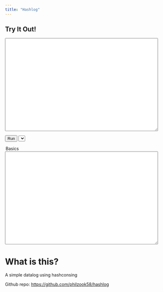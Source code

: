 ```yaml
---
title: "Hashlog"
---
```


## Try It Out!
<script src="/hashlog/main.bc.js">
<script>

        function run() {
            await init();
            var query = document.getElementById("query").value;
            const result = Hashlog.run_string(query);
            console.log(result);
            document.getElementById("result").value = result;

        }
        window.run = run;
        //run();
</script>

<script>
function pickerbox(select){
    var xhr = new XMLHttpRequest();
    xhr.open('GET', `/hashlog/test/${select.value}`, true);

    // If specified, responseType must be empty string or "text"
    xhr.responseType = 'text';

    xhr.onload = function () {
        if (xhr.readyState === xhr.DONE) {
            if (xhr.status === 200) {
                //console.log(xhr.response);
                //console.log(xhr.responseText);
                document.getElementById("query").value = xhr.responseText;
            }
        }
    };

    xhr.send(null);
}
window.onload = () => {
    urlParams = new URLSearchParams(window.location.search);
    url_eaxmple = urlParams.get('example');

    picker = document.getElementById("examplepicker")
    if(url_eaxmple != null){
        picker.value = url_eaxmple;
    }
    pickerbox(picker)

    
    }
</script>

<textarea id="query" rows="20" style="width:100%">
</textarea>
<button onclick="run()">Run</button>
<select name="example" onchange="pickerbox(this)" id="examplepicker">
  <option value="path.dl">Basics</option>
</select>
<textarea id="result" rows="20" style="width:100%"> </textarea>

# What is this?

A simple datalog using hashconsing

Github repo: <https://github.com/philzook58/hashlog>